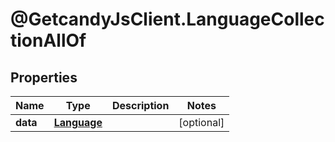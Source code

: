 # @GetcandyJsClient.LanguageCollectionAllOf

## Properties

Name | Type | Description | Notes
------------ | ------------- | ------------- | -------------
**data** | [**Language**](Language.md) |  | [optional] 


